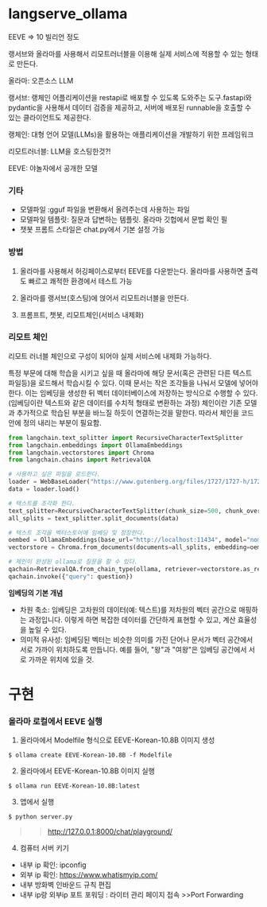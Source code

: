 # langserve_ollama


EEVE => 10 빌리언 정도

랭서브와 올라마를 사용해서 리모트러너블을 이용해 실제 서비스에 적용할 수 있는 형태로 만든다.

올라마: 오픈소스 LLM

랭서브: 랭체인 어플리케이션을 restapi로 배포할 수 있도록 도와주는 도구.fastapi와 pydantic을 사용해서 데이터 검증을 제공하고, 서버에 배포된 runnable을 호출할 수 있는 클라이언트도 제공한다.

랭체인: 대형 언어 모델(LLMs)을 활용하는 애플리케이션을 개발하기 위한 프레임워크

리모트러너블: LLM을 호스팅한것?!

EEVE: 야놀자에서 공개한 모델


### 기타
 
* 모델파일 :gguf 파일을 변환해서 올려주는데 사용하는 파일
* 모델파일 템플릿: 질문과 답변하는 템플릿. 올라마 깃헙에서 문법 확인 필
* 챗봇 프롬트 스타일은 chat.py에서 기본 설정 가능

### 방법
1. 올라마를 사용해서 허깅페이스로부터 EEVE를 다운받는다.
올라마를 사용하면 출력도 빠르고 쾌적한 환경에서 테스트 가능

2. 올라마를 랭서브(호스팅)에 얹어서 리모트러너블을 만든다.

3. 프롬프트, 챗봇, 리모트체인(서비스 내제화)


### 리모트 체인
리모트 러너블 체인으로 구성이 되어야 실제 서비스에 내제화 가능하다.

특정 부문에 대해 학습을 시키고 싶을 때 올라마에 해당 문서(혹은 관련된 다른 텍스트 파일등)을 로드해서 학습시킬 수 있다.
이때 문서는 작은 조각들을 나눠서 모델에 넣어야 한다. 이는 임베딩을 생성한 뒤 벡터 데이터베이스에 저장하는 방식으로 수행할 수 있다. (임베딩이란 텍스트와 같은 데이터를 수치적 형태로 변환하는 과정)
체인이란 기존 모델과 추가적으로 학습된 부분을 바느질 하듯이 연결하는것을 말한다. 
따라서 체인을 코드안에 정의 내리는 부분이 필요함.

```python
from langchain.text_splitter import RecursiveCharacterTextSplitter
from langchain.embeddings import OllamaEmbeddings
from langchain.vectorstores import Chroma
from langchain.chains import RetrievalQA

# 사용하고 싶은 파일을 로드한다.
loader = WebBaseLoader("https://www.gutenberg.org/files/1727/1727-h/1727-h.htm")
data = loader.load()

# 텍스트를 조각화 한다.
text_splitter=RecursiveCharacterTextSplitter(chunk_size=500, chunk_overlap=0)
all_splits = text_splitter.split_documents(data)

# 텍스트 조각을 벡터스토어에 임베딩 및 정장한다.
oembed = OllamaEmbeddings(base_url="http://localhost:11434", model="nomic-embed-text")
vectorstore = Chroma.from_documents(documents=all_splits, embedding=oembed)

# 체인이 완성된 ollama로 질문을 할 수 있다.
qachain=RetrievalQA.from_chain_type(ollama, retriever=vectorstore.as_retriever())
qachain.invoke({"query": question})
```

**임베딩의 기본 개념**
* 차원 축소: 임베딩은 고차원의 데이터(예: 텍스트)를 저차원의 벡터 공간으로 매핑하는 과정입니다. 이렇게 하면 복잡한 데이터를 간단하게 표현할 수 있고, 계산 효율성을 높일 수 있다.
* 의미적 유사성: 임베딩된 벡터는 비슷한 의미를 가진 단어나 문서가 벡터 공간에서 서로 가까이 위치하도록 만듭니다. 예를 들어, "왕"과 "여왕"은 임베딩 공간에서 서로 가까운 위치에 있을 것.



# 구현


### **올라마 로컬에서 EEVE 실행**

1. 올라마에서 Modelfile 형식으로 EEVE-Korean-10.8B 이미지 생성

```
$ ollama create EEVE-Korean-10.8B -f Modelfile
```

2. 올라마에서 EEVE-Korean-10.8B 이미지 실행
```
$ ollama run EEVE-Korean-10.8B:latest
```

3. 앱에서 실행
```
$ python server.py
```

>> http://127.0.0.1:8000/chat/playground/

4. 컴퓨터 서버 키기
* 내부 ip 확인: ipconfig
* 외부 ip 확인: https://www.whatismyip.com/
* 내부 방화벽 인바운드 규칙 편집
* 내부 ip랑 외부ip 포트 포워딩 : 라이터 관리 페이지 접속 >>Port Forwarding 





